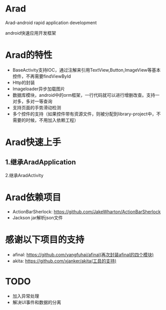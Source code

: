 Arad
====

<p>Arad-android rapid application development

<p>android快速应用开发框架

Arad的特性
=========
* BaseActivity支持IOC，通过注解来引用TextView,Button,ImageView等基本控件，不再需要findViewById
* Http的封装
* Imageloader异步加载图片
* 数据库模块，android中的orm框架，一行代码就可以进行增删改查。支持一对多，多对一等查询
* 支持页面的手势滑动检测
* 多个控件的支持（如果控件带有资源文件，则被分配到library-project中，不需要的时候，不用加入依赖工程）

Arad快速上手
===========
  1.继承AradApplication
  ---------------------
  
  2.继承AradActivity

Arad依赖项目
===========
* ActionBarSherlock: https://github.com/JakeWharton/ActionBarSherlock
* Jackson jar解析json文件

感谢以下项目的支持
==================
* afinal: https://github.com/yangfuhai/afinal(再次封装afinal的四个模块)
* akita: https://github.com/xjanker/akita(工具的支持)


TODO
====
* 加入异常处理
* 解决UI事件和数据的分离
